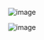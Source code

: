 ![image](https://github.com/user-attachments/assets/b1629752-f85f-45a4-9573-e159f0d40a7e)

![image](https://github.com/user-attachments/assets/2769bce1-5245-45a9-beb7-a98871f26a94)
